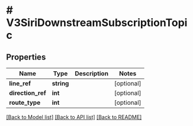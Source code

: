 # # V3SiriDownstreamSubscriptionTopic

## Properties

Name | Type | Description | Notes
------------ | ------------- | ------------- | -------------
**line_ref** | **string** |  | [optional]
**direction_ref** | **int** |  | [optional]
**route_type** | **int** |  | [optional]

[[Back to Model list]](../../README.md#models) [[Back to API list]](../../README.md#endpoints) [[Back to README]](../../README.md)
